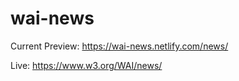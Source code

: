 # wai-news

Current Preview: https://wai-news.netlify.com/news/

Live: https://www.w3.org/WAI/news/


